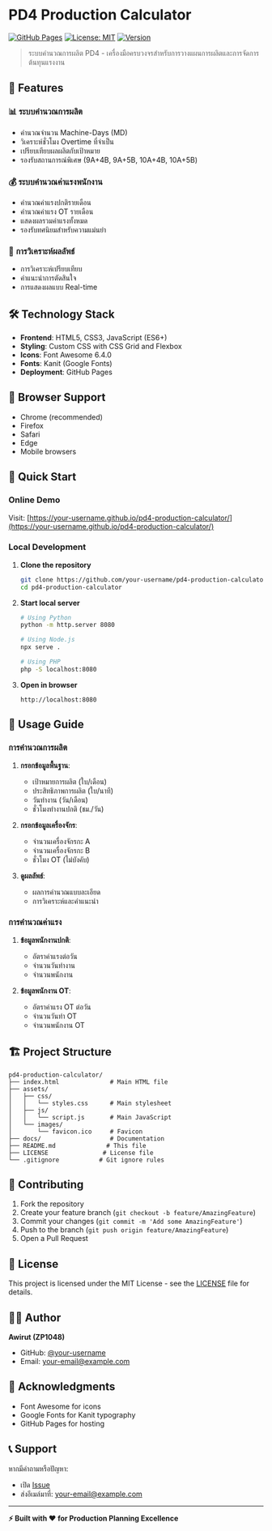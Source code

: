 # PD4 Production Calculator

[![GitHub Pages](https://img.shields.io/badge/GitHub%20Pages-Live%20Demo-blue)](https://your-username.github.io/pd4-production-calculator/)
[![License: MIT](https://img.shields.io/badge/License-MIT-yellow.svg)](https://opensource.org/licenses/MIT)
[![Version](https://img.shields.io/badge/Version-2.0.0-green)](https://github.com/your-username/pd4-production-calculator)

> ระบบคำนวณการผลิต PD4 - เครื่องมือครบวงจรสำหรับการวางแผนการผลิตและการจัดการต้นทุนแรงงาน

## 🚀 Features

### 📊 **ระบบคำนวณการผลิต**
- คำนวณจำนวน Machine-Days (MD) 
- วิเคราะห์ชั่วโมง Overtime ที่จำเป็น
- เปรียบเทียบผลผลิตกับเป้าหมาย
- รองรับสถานการณ์พิเศษ (9A+4B, 9A+5B, 10A+4B, 10A+5B)

### 💰 **ระบบคำนวณค่าแรงพนักงาน**
- คำนวณค่าแรงปกติรายเดือน
- คำนวณค่าแรง OT รายเดือน
- แสดงผลรวมค่าแรงทั้งหมด
- รองรับทศนิยมสำหรับความแม่นยำ

### 🎯 **การวิเคราะห์ผลลัพธ์**
- การวิเคราะห์เปรียบเทียบ
- คำแนะนำการตัดสินใจ
- การแสดงผลแบบ Real-time

## 🛠️ Technology Stack

- **Frontend**: HTML5, CSS3, JavaScript (ES6+)
- **Styling**: Custom CSS with CSS Grid and Flexbox
- **Icons**: Font Awesome 6.4.0
- **Fonts**: Kanit (Google Fonts)
- **Deployment**: GitHub Pages

## 📱 Browser Support

- Chrome (recommended)
- Firefox
- Safari
- Edge
- Mobile browsers

## 🚀 Quick Start

### Online Demo
Visit: [https://your-username.github.io/pd4-production-calculator/](https://your-username.github.io/pd4-production-calculator/)

### Local Development

1. **Clone the repository**
   ```bash
   git clone https://github.com/your-username/pd4-production-calculator.git
   cd pd4-production-calculator
   ```

2. **Start local server**
   ```bash
   # Using Python
   python -m http.server 8080
   
   # Using Node.js
   npx serve .
   
   # Using PHP
   php -S localhost:8080
   ```

3. **Open in browser**
   ```
   http://localhost:8080
   ```

## 📖 Usage Guide

### การคำนวณการผลิต

1. **กรอกข้อมูลพื้นฐาน**:
   - เป้าหมายการผลิต (ใบ/เดือน)
   - ประสิทธิภาพการผลิต (ใบ/นาที)
   - วันทำงาน (วัน/เดือน)
   - ชั่วโมงทำงานปกติ (ชม./วัน)

2. **กรอกข้อมูลเครื่องจักร**:
   - จำนวนเครื่องจักรกะ A
   - จำนวนเครื่องจักรกะ B
   - ชั่วโมง OT (ไม่บังคับ)

3. **ดูผลลัพธ์**:
   - ผลการคำนวณแบบละเอียด
   - การวิเคราะห์และคำแนะนำ

### การคำนวณค่าแรง

1. **ข้อมูลพนักงานปกติ**:
   - อัตราค่าแรงต่อวัน
   - จำนวนวันทำงาน
   - จำนวนพนักงาน

2. **ข้อมูลพนักงาน OT**:
   - อัตราค่าแรง OT ต่อวัน
   - จำนวนวันทำ OT
   - จำนวนพนักงาน OT

## 🏗️ Project Structure

```
pd4-production-calculator/
├── index.html              # Main HTML file
├── assets/
│   ├── css/
│   │   └── styles.css      # Main stylesheet
│   ├── js/
│   │   └── script.js       # Main JavaScript
│   └── images/
│       └── favicon.ico     # Favicon
├── docs/                   # Documentation
├── README.md              # This file
├── LICENSE               # License file
└── .gitignore           # Git ignore rules
```

## 🤝 Contributing

1. Fork the repository
2. Create your feature branch (`git checkout -b feature/AmazingFeature`)
3. Commit your changes (`git commit -m 'Add some AmazingFeature'`)
4. Push to the branch (`git push origin feature/AmazingFeature`)
5. Open a Pull Request

## 📄 License

This project is licensed under the MIT License - see the [LICENSE](LICENSE) file for details.

## 👨‍💻 Author

**Awirut (ZP1048)**
- GitHub: [@your-username](https://github.com/your-username)
- Email: your-email@example.com

## 🙏 Acknowledgments

- Font Awesome for icons
- Google Fonts for Kanit typography
- GitHub Pages for hosting

## 📞 Support

หากมีคำถามหรือปัญหา:
- เปิด [Issue](https://github.com/your-username/pd4-production-calculator/issues)
- ส่งอีเมล์มาที่: your-email@example.com

---

**⚡ Built with ❤️ for Production Planning Excellence**